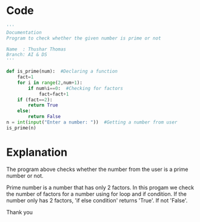 # Code
```python
'''
Documentation
Program to check whether the given number is prime or not

Name  : Thushar Thomas
Branch: AI & DS
'''

def is_prime(num):  #Declaring a function
    fact=1
    for i in range(2,num+1):
        if num%i==0:  #Checking for factors
            fact=fact+1
    if (fact==2):
        return True
    else:
        return False
n = int(input("Enter a number: "))  #Getting a number from user
is_prime(n)
```

# Explanation
The program above checks whether the number from the user is a prime number or not. 
<p>Prime number is a number that has only 2 factors. In this progam we check the number of factors for a number using for loop and if condition.
If the number only has 2 factors, 'if else condition' returns 'True'. If not 'False'.</p>

<p>Thank you</p>
